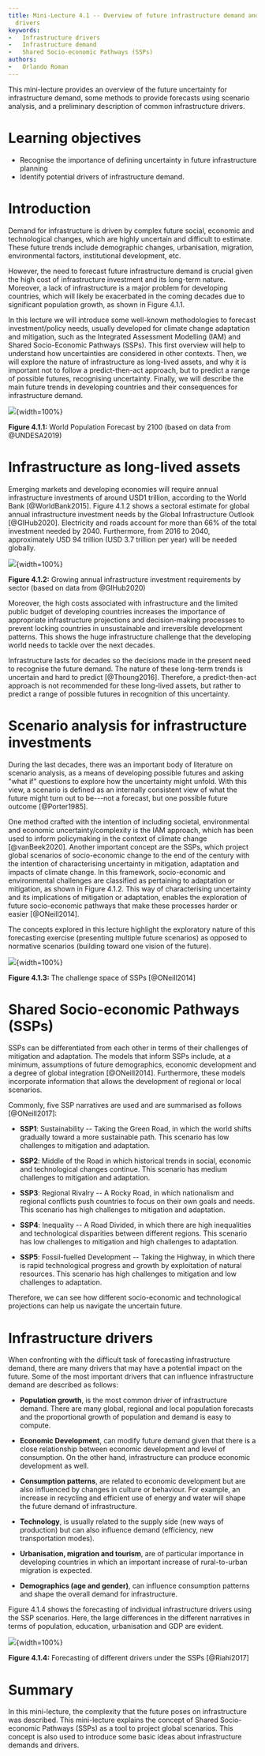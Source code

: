 ```yaml
---
title: Mini-Lecture 4.1 -- Overview of future infrastructure demand and
  drivers
keywords:
-   Infrastructure drivers
-   Infrastructure demand
-   Shared Socio-economic Pathways (SSPs)
authors:
-   Orlando Roman
---
```


This mini-lecture provides an overview of the future uncertainty for
infrastructure demand, some methods to provide forecasts using scenario
analysis, and a preliminary description of common infrastructure
drivers.

# Learning objectives

-   Recognise the importance of defining uncertainty in future
    infrastructure planning
-   Identify potential drivers of infrastructure demand.

# Introduction

Demand for infrastructure is driven by complex future social, economic
and technological changes, which are highly uncertain and difficult to
estimate. These future trends include demographic changes, urbanisation,
migration, environmental factors, institutional development, etc.

However, the need to forecast future infrastructure demand is crucial
given the high cost of infrastructure investment and its long-term
nature. Moreover, a lack of infrastructure is a major problem for
developing countries, which will likely be exacerbated in the coming
decades due to significant population growth, as shown in Figure 4.1.1.

In this lecture we will introduce some well-known methodologies to
forecast investment/policy needs, usually developed for climate change
adaptation and mitigation, such as the Integrated Assessment Modelling
(IAM) and Shared Socio-Economic Pathways (SSPs). This first overview
will help to understand how uncertainties are considered in other
contexts. Then, we will explore the nature of infrastructure as
long-lived assets, and why it is important not to follow a
predict-then-act approach, but to predict a range of possible futures,
recognising uncertainty. Finally, we will describe the main future
trends in developing countries and their consequences for infrastructure
demand.

![](assets/Figure_4.1.1.jpg){width=100%}

**Figure 4.1.1:** World Population Forecast by 2100 (based on data from
@UNDESA2019)

# Infrastructure as long-lived assets

Emerging markets and developing economies will require annual
infrastructure investments of around USD1 trillion, according to the
World Bank [@WorldBank2015]. Figure 4.1.2 shows a sectoral estimate
for global annual infrastructure investment needs by the Global
Infrastructure Outlook [@GIHub2020]. Electricity and roads account
for more than 66% of the total investment needed by 2040. Furthermore,
from 2016 to 2040, approximately USD 94 trillion (USD 3.7 trillion per
year) will be needed globally.

![](assets/Figure_4.1.2.jpg){width=100%}

**Figure 4.1.2:** Growing annual infrastructure investment requirements
by sector (based on data from @GIHub2020)

Moreover, the high costs associated with infrastructure and the limited
public budget of developing countries increases the importance of
appropriate infrastructure projections and decision-making processes to
prevent locking countries in unsustainable and irreversible development
patterns. This shows the huge infrastructure challenge that the
developing world needs to tackle over the next decades.

Infrastructure lasts for decades so the decisions made in the present
need to recognise the future demand. The nature of these long-term
trends is uncertain and hard to predict [@Thoung2016]. Therefore, a
predict-then-act approach is not recommended for these long-lived
assets, but rather to predict a range of possible futures in recognition
of this uncertainty.

# Scenario analysis for infrastructure investments

During the last decades, there was an important body of literature on
scenario analysis, as a means of developing possible futures and asking
"what if" questions to explore how the uncertainty might unfold. With
this view, a scenario is defined as an internally consistent view of
what the future might turn out to be---not a forecast, but one possible
future outcome [@Porter1985].

One method crafted with the intention of including societal,
environmental and economic uncertainty/complexity is the IAM approach,
which has been used to inform policymaking in the context of climate
change [@vanBeek2020]. Another important concept are the SSPs, which
project global scenarios of socio-economic change to the end of the
century with the intention of characterising uncertainty in mitigation,
adaptation and impacts of climate change. In this framework,
socio-economic and environmental challenges are classified as pertaining
to adaptation or mitigation, as shown in Figure 4.1.2. This way of
characterising uncertainty and its implications of mitigation or
adaptation, enables the exploration of future socio-economic pathways
that make these processes harder or easier [@ONeill2014].

The concepts explored in this lecture highlight the exploratory nature
of this forecasting exercise (presenting multiple future scenarios) as
opposed to normative scenarios (building toward one vision of the
future).

![](assets/Figure_4.1.3.jpg){width=100%}

**Figure 4.1.3:** The challenge space of SSPs [@ONeill2014]

# Shared Socio-economic Pathways (SSPs)

SSPs can be differentiated from each other in terms of their challenges
of mitigation and adaptation. The models that inform SSPs include, at a
minimum, assumptions of future demographics, economic development and a
degree of global integration [@ONeill2014]. Furthermore, these models
incorporate information that allows the development of regional or local
scenarios.

Commonly, five SSP narratives are used and are summarised as follows
[@ONeill2017]:

-   **SSP1**: Sustainability -- Taking the Green Road, in which the
    world shifts gradually toward a more sustainable path. This scenario
    has low challenges to mitigation and adaptation.

-   **SSP2**: Middle of the Road in which historical trends in social,
    economic and technological changes continue. This scenario has
    medium challenges to mitigation and adaptation.

-   **SSP3**: Regional Rivalry -- A Rocky Road, in which nationalism and
    regional conflicts push countries to focus on their own goals and
    needs. This scenario has high challenges to mitigation and
    adaptation.

-   **SSP4**: Inequality -- A Road Divided, in which there are high
    inequalities and technological disparities between different
    regions. This scenario has low challenges to mitigation and high
    challenges to adaptation.

-   **SSP5**: Fossil-fuelled Development -- Taking the Highway, in which
    there is rapid technological progress and growth by exploitation of
    natural resources. This scenario has high challenges to mitigation
    and low challenges to adaptation.

Therefore, we can see how different socio-economic and technological
projections can help us navigate the uncertain future.

# Infrastructure drivers

When confronting with the difficult task of forecasting infrastructure
demand, there are many drivers that may have a potential impact on the
future. Some of the most important drivers that can influence
infrastructure demand are described as follows:

-   **Population growth**, is the most common driver of infrastructure
    demand. There are many global, regional and local population
    forecasts and the proportional growth of population and demand is
    easy to compute.

-   **Economic Development**, can modify future demand given that there
    is a close relationship between economic development and level of
    consumption. On the other hand, infrastructure can produce economic
    development as well.

-   **Consumption patterns**, are related to economic development but
    are also influenced by changes in culture or behaviour. For example,
    an increase in recycling and efficient use of energy and water will
    shape the future demand of infrastructure.

-   **Technology**, is usually related to the supply side (new ways of
    production) but can also influence demand (efficiency, new
    transportation modes).

-   **Urbanisation, migration and tourism**, are of particular
    importance in developing countries in which an important increase of
    rural-to-urban migration is expected.

-   **Demographics (age and gender)**, can influence consumption
    patterns and shape the overall demand for infrastructure.

Figure 4.1.4 shows the forecasting of individual infrastructure drivers
using the SSP scenarios. Here, the large differences in the different
narratives in terms of population, education, urbanisation and GDP are
evident.

![](assets/Figure_4.1.4.jpg){width=100%}

**Figure 4.1.4:** Forecasting of different drivers under the SSPs
[@Riahi2017]

# Summary

In this mini-lecture, the complexity that the future poses on
infrastructure was described. This mini-lecture explains the concept of
Shared Socio-economic Pathways (SSPs) as a tool to project global
scenarios. This concept is also used to introduce some basic ideas about
infrastructure demands and drivers.
